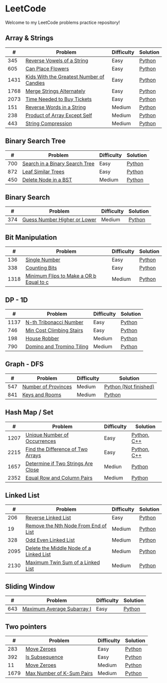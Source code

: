 # LeetCode

Welcome to my LeetCode problems practice repository!

## Array & Strings
| # | Problem | Difficulty | Solution |
|---| ------- | ---------- | ---------|
|345|[Reverse Vowels of a String](https://leetcode.com/problems/reverse-vowels-of-a-string)|Easy|[Python](./Array&Strings/151_reverse_words_in_a_string.py)|
|605|[Can Place Flowers](https://leetcode.com/problems/can-place-flowers)|Easy|[Python](./Array&Strings/605_can_place_flowers.py)|
|1431|[Kids With the Greatest Number of Candies](https://leetcode.com/problems/merge-strings-alternately)|Easy|[Python](./Array&Strings/1431_kids_with_the_greatest_number_of_candies.py)|
|1768|[Merge Strings Alternately](https://leetcode.com/problems/kids-with-the-greatest-number-of-candies)|Easy|[Python](./Array&Strings/1768_merge_strings_alternately.py)|
|2073|[Time Needed to Buy Tickets](https://leetcode.com/problems/time-needed-to-buy-tickets)|Easy|[Python](./Array&Strings/2073_time_needed_to_buy_tickets.py)|
|151|[Reverse Words in a String](https://leetcode.com/problems/reverse-words-in-a-string)|Medium|[Python](./Array&Strings/151_reverse_words_in_a_string.py)|
|238|[Product of Array Except Self](https://leetcode.com/problems/product-of-array-except-self)|Medium|[Python](./Array&Strings/238_product_of_array_expect_self.py)|
|443|[String Compression](https://leetcode.com/problems/string-compression)|Medium|[Python](./Array&Strings/443_string_compression.py)|

## Binary Search Tree
| # | Problem | Difficulty | Solution |
|---| ------- | ---------- | ---------|
|700|[Search in a Binary Search Tree](https://leetcode.com/problems/search-in-a-binary-search-tree)|Easy|[Python](./Binary%20Search%20Tree/700_search_in_binary_search_tree.py)|
|872|[Leaf Similar Trees](https://leetcode.com/problems/leaf-similar-trees)|Easy|[Python](./Binary%20Search%20Tree/872_leaf_similar_trees.py)|
|450|[Delete Node in a BST](https://leetcode.com/problems/delete-node-in-a-bst)|Medium|[Python](./Binary%20Search%20Tree/450_delete_node_in_a_bst.py)|

## Binary Search
| # | Problem | Difficulty | Solution |
|---| ------- | ---------- | ---------|
|374|[Guess Number Higher or Lower](https://leetcode.com/problems/guess-number-higher-or-lower)|Medium|[Python](./Binary%20Search/374_guess_number_higher_or_lower.py)|

## Bit Manipulation
| # | Problem | Difficulty | Solution |
|---| ------- | ---------- | ---------|
|136|[Single Number](https://leetcode.com/problems/single-number)|Easy|[Python](./Bit%20Manipulation/136_single_number.py)|
|338|[Counting Bits](https://leetcode.com/problems/counting-bits)|Easy|[Python](./Bit%20Manipulation/338_counting_bits.py)|
|1318|[Minimum Flips to Make a OR b Equal to c](https://leetcode.com/problems/minimum-flips-to-make-a-or-b-equal-to-c)|Medium|[Python](./Bit%20Manipulation/1318_minimum_flips_to_make_a_or_b_equal_to_c.py)|

## DP - 1D
| # | Problem | Difficulty | Solution |
|---| ------- | ---------- | ---------|
|1137|[N-th Tribonacci Number](https://leetcode.com/problems/n-th-tribonacci-number)|Easy|[Python](./DP%20-%201D/1137_n_th_tribonacci_number.py)|
|746|[Min Cost Climbing Stairs](https://leetcode.com/problems/min-cost-climbing-stairs)|Easy|[Python](./DP%20-%201D/746_min_cost_climbing_stairs.py)|
|198|[House Robber](https://leetcode.com/problems/house-robber)|Medium|[Python](./DP%20-%201D/198_house_robber.py)|
|790|[Domino and Tromino Tiling](https://leetcode.com/problems/domino-and-tromino-tiling)|Medium|[Python](./DP%20-%201D/790_domino_and_tromino_tiling.py)|

## Graph - DFS
| # | Problem | Difficulty | Solution |
|---| ------- | ---------- | ---------|
|547|[Number of Provinces](https://leetcode.com/problems/number-of-provinces)|Medium|[Python (Not finished)](./Graphs%20-%20DFS/841_keys_and_rooms.py)|
|841|[Keys and Rooms](https://leetcode.com/problems/keys-and-rooms)|Medium|[Python](./Graphs%20-%20DFS/841_keys_and_rooms.py)|

## Hash Map / Set
| # | Problem | Difficulty | Solution |
|---| ------- | ---------- | ---------|
|1207|[Unique Number of Occurrences](https://leetcode.com/problems/unique-number-of-occurrences)|Easy|[Python](./HashMap&Set/1207_unique_number_of_occurrences.py), [C++](./HashMap&Set/1207_unique_number_of_occurrences.cpp)|
|2215|[Find the Difference of Two Arrays](https://leetcode.com/problems/find-the-difference-of-two-arrays)|Easy|[Python](./HashMap&Set/2215_find_the_difference_of_two_arrays.py), [C++](./HashMap&Set/2215_find_the_difference_of_two_arrays.cpp)|
|1657|[Determine if Two Strings Are Close](https://leetcode.com/problems/determine-if-two-strings-are-close)|Mediun|[Python](./HashMap&Set/1657_determine_if_two_strings_are_close.py)|
|2352|[Equal Row and Column Pairs](https://leetcode.com/problems/equal-row-and-column-pairs)|Medium|[Python](./HashMap&Set/2352_equal_row_and_column_pairs.py)|

## Linked List
| # | Problem | Difficulty | Solution |
|---| ------- | ---------- | ---------|
|206|[Reverse Linked List](https://leetcode.com/problems/reverse-linked-list)|Easy|[Python](./Linked%20List/206_reverse_linked_list.py)|
|19|[Remove the Nth Node From End of List](https://leetcode.com/problems/remove-nth-node-from-end-of-list)|Medium|[Python](./Linked%20List/19_remove_n_th_node_from_end_of_list.py)|
|328|[Odd Even Linked List](https://leetcode.com/problems/odd-even-linked-list)|Medium|[Python](./Linked%20List/328_odd_even_linked_list.py)|
|2095|[Delete the Middle Node of a Linked List](https://leetcode.com/problems/delete-the-middle-node-of-a-linked-list)|Medium|[Python](./Linked%20List/2095_delete_the_middle_node_of_a_linked_list.py)|
|2130|[Maximum Twin Sum of a Linked List](https://leetcode.com/problems/maximum-twin-sum-of-a-linked-list)|Medium|[Python](./Linked%20List/2130_maximum_twin_sum_of_a_linked_list.py)|

## Sliding Window
| # | Problem | Difficulty | Solution |
|---| ------- | ---------- | ---------|
|643|[Maximum Average Subarray I](https://leetcode.com/problems/maximum-average-subarray-i)|Easy|[Python](./Sliding%20Window/643_maximum_average_subarray_i.py)|

## Two pointers
| # | Problem | Difficulty | Solution |
|---| ------- | ---------- | ---------|
|283|[Move Zeroes](https://leetcode.com/problems/move-zeroes)|Easy|[Python](./Two%20Pointers/283_move_zeroes.py)|
|392|[Is Subsequence](https://leetcode.com/problems/is-subsequence)|Easy|[Python](./Two%20Pointers/392_is_subsequence.py)|
|11|[Move Zeroes](https://leetcode.com/problems/container-with-most-water)|Medium|[Python](./Two%20Pointers/11_container_with_most_water.py)|
|1679|[Max Number of K-Sum Pairs](https://leetcode.com/problems/max-number-of-k-sum-pairs)|Medium|[Python](./Two%20Pointers/1679_max_number_of_k_sum_pairs.py)|
